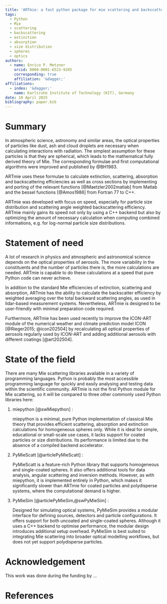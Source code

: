 ```yaml
---
title: 'ARTmie: a fast python package for mie scattering and backscattering calculations of single particles, coated particles and log-normal distributed particles'
tags:
  - Python
  - Mie
  - scattering
  - backscattering
  - extinction
  - absorption
  - size distribution
  - spheres
  - optics
authors:
  - name: Enrico P. Metzner
    orcid: 0000-0001-6523-9205
    corresponding: true
    affiliation: '&dagger;'
affiliations:
  - index: '&dagger;'
    name: Karlsruhe Institute of Technology (KIT), Germany
date: 10 April 2025
bibliography: paper.bib
---
```


# Summary

In atmospheric science, astronomy and similar areas, the optical properties of particles like dust, ash and cloud droplets are necessary when calculating interactions with radiation.
The simplest assumption for these particles is that they are spherical, which leads to the mathematical fully derived theory of Mie.
The corresponding formulae and first computational algorithms were improved and published by @BH1983.

ARTmie uses these formulae to calculate extinction, scattering, absorption and backscattering efficiencies as well as cross sections by implementing and porting of the relevant functions [@Maetzler2002matlab] from Matlab and the bessel functions [@Amos1986] from Fortran 77 to C++.

ARTmie was developed with focus on speed, especially for particle size distribution and scattering angle weighted backscattering efficiency. ARTmie mainly gains its speed not only by using a C++ backend but also by optimizing the amount of necessary calculation when computing combined informations, e.g. for log-normal particle size distributions.


# Statement of need

A lot of research in physics and atmospheric and astronomical science depends on the optical properties of aerosols. The more variability in the constituents and the number of particles there is, the more calculations are needed. ARTmie is capable to do these calculations at a speed that pure Python code can never achieve.

In addition to the standard Mie efficiencies of extinction, scattering and absorption, ARTmie has the ability to calculate the backscatter efficiency by weighted averaging over the total backward scattering angles, as used in lidar-based measurement systems. Nevertheless, ARTmie is designed to be user-friendly with minimal preparation code required.

Furthermore, ARTmie has been used recently to improve the ICON-ART module of the numerical weather and climate prediction model ICON [@Rieger2015; @icon202504] by recalculating all optical properties of aerosols regularly used by ICON-ART and adding additional aerosols with different coatings [@art202504].


# State of the field

There are many Mie scattering libraries available in a variety of programming languages. Python is probably the most accessible programming language for quickly and easily analysing and testing data within the scientific community. ARTmie is not the first Python module for Mie scattering, so it will be compared to three other commonly used Python libraries here:

1. miepython [@swMiepython] :

   miepython is a minimal, pure Python implementation of classical Mie theory that provides efficient scattering, absorption and extinction calculations for homogeneous spheres only. While it is ideal for simple, educational or small-scale use cases, it lacks support for coated particles or size distributions. Its performance is limited due to the absence of a compiled backend accelerator.

2. PyMieScatt [@articlePyMieScatt] :

   PyMieScatt is a feature-rich Python library that supports homogeneous and single-coated spheres. It also offers additional tools for data analysis, angular scattering and inversion methods. However, as with miepython, it is implemented entirely in Python, which makes it significantly slower than ARTmie for coated particles and polydisperse systems, where the computational demand is higher.

3. PyMieSim [@articlePyMieSim,@swPyMieSim] :

   Designed for simulating optical systems, PyMieSim provides a modular interface for defining sources, detectors and particle configurations. It offers support for both uncoated and single-coated spheres. Although it uses a C++ backend to optimise performance, the modular design introduces additional setup overhead. PyMieSim is best suited to integrating Mie scattering into broader optical modelling workflows, but does not yet support polydisperse particles.


# Acknowledgement
This work was done during the funding by ...

# References
